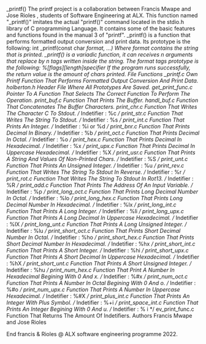 _printf() The printf project is a collaboration between Francis Mwape and Jose Rioles , students of Software Engineering at ALX. This function named "_printf()" imitates the actual "printf()" command located in the stdio.h library of C programming Language. It contains some of the basic features and functions found in the manual 3 of "printf". _printf() is a function that performs formatted output conversion and print data. Its prototype is the following: int _printf(const char *format, ...) Where format contains the string that is printed. _printf() is a variadic function, it can receives n arguments that replace by n tags written inside the string. The format tags prototype is the following: %[flags][length]specifier If the program runs successfully, the return value is the amount of chars printed. File Functions _printf.c Own Printf Function That Performs Formatted Output Conversion And Print Data. holberton.h Header File Where All Prototypes Are Saved. get_print_func.c Pointer To A Function That Selects The Correct Function To Perform The Operation. print_buf.c Function That Prints The Buffer. handl_buf.c Function That Concatenates The Buffer Characters. print_chr.c Function That Writes The Character C To Stdout. /* Indetifier : %c */ print_str.c Function That Writes The String To Stdout. /* Indetifier : %s */ print_int.c Function That Prints An Integer. /* Indetifier : %i or %d */ print_bnr.c Function That Prints Decimal In Binary. /* Indetifier : %b */ print_oct.c Function That Prints Decimal In Octal. /* Indetifier : %o */ print_hex.c Function That Prints Decimal In Hexadecimal. /* Indetifier : %x */ print_upx.c Function That Prints Decimal In Uppercase Hexadecimal. /* Indetifier : %X */ print_usr.c Function That Prints A String And Values Of Non-Printed Chars. /* Indetifier : %S */ print_unt.c Function That Prints An Unsigned Integer. /* Indetifier : %u */ print_rev.c Function That Writes The String To Stdout In Reverse. /* Indetifier : %r */ print_rot.c Function That Writes The String To Stdout In Rot13. /* Indetifier : %R */ print_add.c Function That Prints The Address Of An Input Variable. /* Indetifier : %p */ print_long_oct.c Function That Prints Long Decimal Number In Octal. /* Indetifier : %lo */ print_long_hex.c Function That Prints Long Decimal Number In Hexadecimal. /* Indetifier : %lx */ print_long_int.c Function That Prints A Long Integer. /* Indetifier : %li */ print_long_upx.c Function That Prints A Long Decimal In Uppercase Hexadecimal. /* Indetifier : %lX */ print_long_unt.c Function That Prints A Long Unsigned Integer. /* Indetifier : %lu */ print_short_oct.c Function That Prints Short Decimal Number In Octal. /* Indetifier : %ho */ print_short_hex.c Function That Prints Short Decimal Number In Hexadecimal. /* Indetifier : %hx */ print_short_int.c Function That Prints A Short Integer. /* Indetifier : %hi */ print_short_upx.c Function That Prints A Short Decimal In Uppercase Hexadecimal. /* Indetifier : %hX */ print_short_unt.c Function That Prints A Short Unsigned Integer. /* Indetifier : %hu */ print_num_hex.c Function That Print A Number In Hexadecimal Begining With 0 And x. /* Indetifier : %#x */ print_num_oct.c Function That Prints A Number In Octal Begining With 0 And o. /* Indetifier : %#o */ print_num_upx.c Function That Prints A Number In Uppercase Hexadecimal. /* Indetifier : %#X */ print_plus_int.c Function That Prints An Integer With Plus Symbol. /* Indetifier : %+i */ print_space_int.c Function That Prints An Integer Begining With 0 And u. /* Indetifier : % i */ ev_print_func.c Function That Returns The Amount Of Indetifiers. Authors Francis Mwape and Jose Rioles

End francis & Rioles @ ALX software engineering programme 2022.
